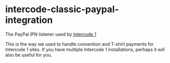 # intercode-classic-paypal-integration
The PayPal IPN listener used by [Intercode 1](https://github.com/neinteractiveliterature/intercode-classic)

This is the way we used to handle convention and T-shirt payments for Intercode 1 sites.  If you have multiple Intercode 1 installations, perhaps it will also be useful for you.
